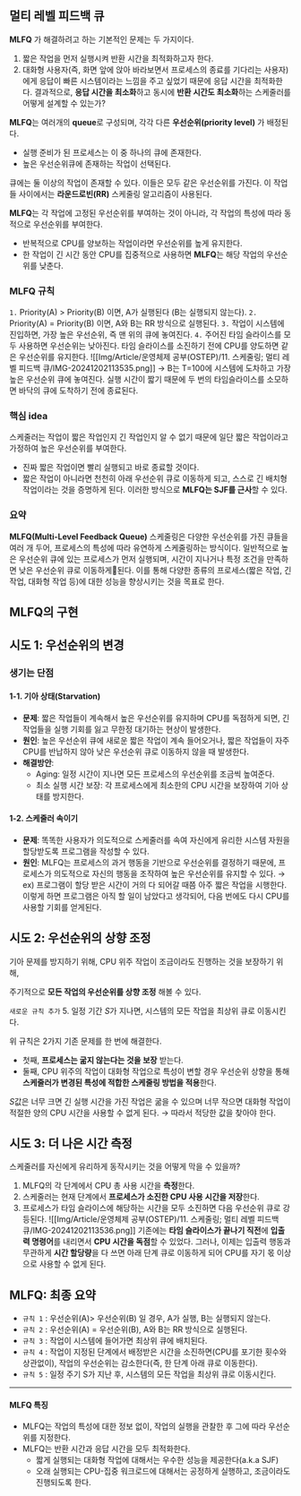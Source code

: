 ## 멀티 레벨 피드백 큐
**MLFQ** 가 해결하려고 하는 기본적인 문제는 두 가지이다. 
1. 짧은 작업을 먼저 실행시켜 반환 시간을 최적화하고자 한다. 
2. 대화형 사용자(즉, 화면 앞에 앉아 바라보면서 프로세스의 종료를 기다리는 사용자) 에게 응답이 빠른 시스템이라는 느낌을 주고 싶었기 때문에 응답 시간을 최적화한다. 
결과적으로, **응답 시간을 최소화**하고 동시에 **반환 시간도 최소화**하는 스케줄러를 어떻게 설계할 수 있는가?

**MLFQ**는 여러개의 **queue**로 구성되며, 각각 다른 **우선순위(priority level)** 가 배정된다. 
- 실행 준비가 된 프로세스는 이 중 하나의 큐에 존재한다. 
- 높은 우선순위큐에 존재하는 작업이 선택된다. 

큐에는 둘 이상의 작업이 존재할 수 있다. 이들은 모두 같은 우선순위를 가진다. 
이 작업들 사이에서는 **라운드로빈(RR)** 스케줄링 알고리즘이 사용된다. 

**MLFQ**는 각 작업에 고정된 우선순위를 부여하는 것이 아니라, 각 작업의 특성에 따라 동적으로 우선순위를 부여한다. 
- 반복적으로 CPU를 양보하는 작업이라면 우선순위를 높게 유지한다. 
- 한 작업이 긴 시간 동안 CPU를 집중적으로 사용하면 **MLFQ**는 해당 작업의 우선순위를 낮춘다. 

### MLFQ 규칙
`1.` Priority(A) > Priority(B) 이면, A가 실행된다 (B는 실행되지 않는다).
`2.` Priority(A) = Priority(B) 이면, A와 B는 RR 방식으로 실행된다.
`3.` 작업이 시스템에 진입하면, 가장 높은 우선순위, 즉 맨 위의 큐에 놓여진다. 
`4.` 주어진 타임 슬라이스를 모두 사용하면 우선순위는 낮아진다. 
   타임 슬라이스를 소진하기 전에 CPU를 양도하면 같은 우선순위를 유지한다. 
![[Img/Article/운영체제 공부(OSTEP)/11. 스케줄링; 멀티 레벨 피드백 큐/IMG-20241202113535.png]]
→ B는 T=100에 시스템에 도차하고 가장 높은 우선순위 큐에 놓여진다. 
실행 시간이 짧기 때문에 두 번의 타임슬라이스를 소모하면 바닥의 큐에 도착하기 전에 종료된다. 
### 핵심 idea
스케줄러는 작업이 짧은 작업인지 긴 작업인지 알 수 없기 때문에 일단 짧은 작업이라고 가정하여 높은 우선순위를 부여한다.
- 진짜 짧은 작업이면 빨리 실행되고 바로 종료할 것이다. 
- 짧은 작업이 아니라면 천천히 아래 우선순위 큐로 이동하게 되고, 스스로 긴 배치형 작업이라는 것을 증명하게 된다. 
이러한 방식으로 **MLFQ는 SJF를 근사**할 수 있다. 

### 요약
**MLFQ(Multi-Level Feedback Queue)** 스케줄링은 다양한 우선순위를 가진 큐들을 여러 개 두어, 프로세스의 특성에 따라 유연하게 스케줄링하는 방식이다. 일반적으로 높은 우선순위 큐에 있는 프로세스가 먼저 실행되며, 시간이 지나거나 특정 조건을 만족하면 낮은 우선순위 큐로 이동하게된다. 이를 통해 다양한 종류의 프로세스(짧은 작업, 긴 작업, 대화형 작업 등)에 대한 성능을 향상시키는 것을 목표로 한다.

## MLFQ의 구현
## 시도 1: 우선순위의 변경
### 생기는 단점
#### 1-1. 기아 상태(Starvation)
- **문제**: 짧은 작업들이 계속해서 높은 우선순위를 유지하며 CPU를 독점하게 되면, 긴 작업들을 실행 기회를 잃고 무한정 대기하는 현상이 발생한다. 
- **원인**: 높은 우선순위 큐에 새로운 짧은 작업이 계속 들어오거나, 짧은 작업들이 자주 CPU를 반납하지 않아 낮은 우선순위 큐로 이동하지 않을 때 발생한다. 
- **해결방안**: 
	- Aging: 일정 시간이 지나면 모든 프로세스의 우선순위를 조금씩 높여준다. 
	- 최소 실행 시간 보장: 각 프로세스에게 최소한의 CPU 시간을 보장하여 기아 상태를 방지한다. 
#### 1-2. 스케줄러 속이기
- **문제**: 똑똑한 사용자가 의도적으로 스케줄러를 속여 자신에게 유리한 시스템 자원을 할당받도록 프로그램을 작성할 수 있다. 
- **원인**: MLFQ는 프로세스의 과거 행동을 기반으로 우선순위를 결정하기 때문에, 프로세스가 의도적으로 자신의 행동을 조작하여 높은 우선순위를 유지할 수 있다.
	→ ex) 프로그램이 할당 받은 시간이 거의 다 되어갈 때쯤 아주 짧은 작업을 시행한다. 
	이렇게 하면 프로그램은 아직 할 일이 남았다고 생각되어, 다음 번에도 다시 CPU를 사용할 기회를 얻게된다. 
## 시도 2: 우선순위의 상향 조정
기아 문제를 방지하기 위해, 
CPU 위주 작업이 조금이라도 진행하는 것을 보장하기 위해, 

주기적으로 **모든 작업의 우선순위를 상향 조정** 해볼 수 있다. 

`새로운 규칙 추가`
5. 일정 기간 *S*가 지나면, 시스템의 모든 작업을 최상위 큐로 이동시킨다. 

위 규칙은 2가지 기존 문제를 한 번에 해결한다. 
- 첫째, **프로세스는 굶지 않는다는 것을 보장** 받는다. 
- 둘째, CPU 위주의 작업이 대화형 작업으로 특성이 변할 경우 우선순위 상향을 통해 **스케줄러가 변경된 특성에 적합한 스케줄링 방법을 적용**한다. 

*S*값은 
너무 크면 긴 실행 시간을 가진 작업은 굶을 수 있으며
너무 작으면 대화형 작업이 적절한 양의 CPU 시간을 사용할 수 없게 된다. 
→ 따라서 적당한 값을 찾아야 한다. 

## 시도 3: 더 나은 시간 측정
스케줄러를 자신에게 유리하게 동작시키는 것을 어떻게 막을 수 있을까?

1. MLFQ의 각 단계에서 CPU 총 사용 시간을 **측정**한다. 
2. 스케줄러는 현재 단계에서 **프로세스가 소진한 CPU 사용 시간을 저장**한다. 
3. 프로세스가 타임 슬라이스에 해당하는 시간을 모두 소진하면 다음 우선순위 큐로 강등된다. 
![[Img/Article/운영체제 공부(OSTEP)/11. 스케줄링; 멀티 레벨 피드백 큐/IMG-20241202113536.png]]
기존에는 **타임 슬라이스가 끝나기 직전**에 **입출력 명령어**를 내리면서 **CPU 시간을 독점**할 수 있었다. 그러나, 이제는 입출력 행동과 무관하게 **시간 할당량**을 다 쓰면 아래 단계 큐로 이동하게 되어 CPU를 자기 몫 이상으로 사용할 수 없게 된다. 

## MLFQ: 최종 요약
- `규칙 1` : 우선순위(A)> 우선순위(B) 일 경우, A가 실행, B는 실행되지 않는다.
- `규칙 2` : 우선순위(A) = 우선순위(B), A와 B는 RR 방식으로 실행된다.
- `규칙 3` : 작업이 시스템에 들어가면 최상위 큐에 배치된다.
- `규칙 4` : 작업이 지정된 단계에서 배정받은 시간을 소진하면(CPU를 포기한 횟수와 상관없이), 작업의 우선순위는 감소한다(즉, 한 단계 아래 큐로 이동한다).
- `규칙 5` : 일정 주기 S가 지난 후, 시스템의 모든 작업을 최상위 큐로 이동시킨다. 
- - -
#### MLFQ 특징
- MLFQ는 작업의 특성에 대한 정보 없이, 작업의 실행을 관찰한 후 그에 따라 우선순위를 지정한다. 
- MLFQ는 반환 시간과 응답 시간을 모두 최적화한다. 
	- 짧게 실행되는 대화형 작업에 대해서는 우수한 성능을 제공한다(a.k.a SJF)
	- 오래 실행되는 CPU-집중 워크로드에 대해서는 공정하게 실행하고, 조금이라도 진행되도록 한다. 







